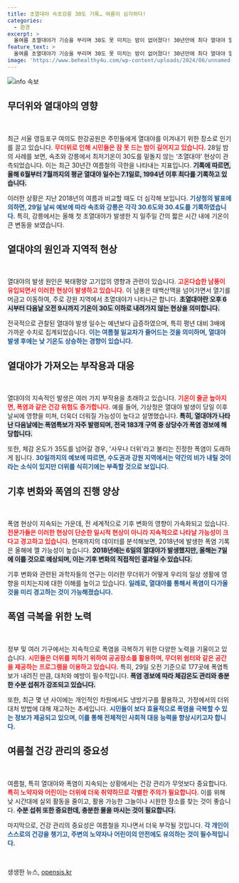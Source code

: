 ```yaml
---
title: 초열대야 속초강릉 30도 기록… 여름이 심각하다!
categories:
  - 환경
excerpt: >
  올여름 초열대야가 기승을 부리며 30도 못 미치는 밤이 없어졌다! 30년만에 최다 열대야 일수를 기록한 올해, 무더위의 기세가 꺾일 기미가 보이지 않는다. 최고 체감온도 35도 이상의 사우나 더위가 이어질 전망이다.
feature_text: >
  올여름 초열대야가 기승을 부리며 30도 못 미치는 밤이 없어졌다! 30년만에 최다 열대야 일수를 기록한 올해, 무더위의 기세가 꺾일 기미가 보이지 않는다. 최고 체감온도 35도 이상의 사우나 더위가 이어질 전망이다.
image: 'https://www.behealthy4u.com/wp-content/uploads/2024/06/unnamed-file.png'
---
```


<p><img src="https://www.behealthy4u.com/wp-content/uploads/2024/06/unnamed-file.png" alt="info 속보" /></p>

<h2 data-ke-size="size26">무더위와 열대야의 영향</h2>

<p data-ke-size="size16">&nbsp;</p>

<p>최근 서울 영등포구 여의도 한강공원은 주민들에게 열대야를 이겨내기 위한 장소로 인기를 끌고 있습니다. <b><span style="color: #ee2323;">무더위로 인해 시민들은 잠 못 드는 밤이 길어지고 있습니다.</span></b> 28일 밤의 사례를 보면, 속초와 강릉에서 최저기온이 30도를 밑돌지 않는 ‘초열대야’ 현상이 관측되었습니다. 이는 최근 30년간 여름철의 극한을 나타내는 지표입니다. <b><span style="background-color: #21538527;">기록에 따르면, 올해 6월부터 7월까지의 평균 열대야 일수는 7.1일로, 1994년 이후 최다를 기록하고 있습니다.</span></b></p>

<p>이러한 상황은 지난 2018년의 여름과 비교할 때도 더 심각해 보입니다. <b><span style="color: #1a5490;">기상청의 발표에 의하면, 29일 날씨 예보에 따라 속초와 강릉은 각각 30.6도와 30.4도를 기록하였습니다.</span></b> 특히, 강릉에서는 올해 첫 초열대야가 발생한 지 일주일 간의 짧은 시간 내에 기온이 큰 변동을 보였습니다.</p>

<h2 data-ke-size="size26">열대야의 원인과 지역적 현상</h2>

<p data-ke-size="size16">&nbsp;</p>

<p>열대야의 발생 원인은 북태평양 고기압의 영향과 관련이 있습니다. <b><span style="color: #ee2323;">고온다습한 남풍이 유입되면서 이러한 현상이 발생하고 있습니다.</span></b> 이 남풍은 태백산맥을 넘어가면서 열기를 머금고 이동하여, 주로 강원 지역에서 초열대야가 나타나곤 합니다. <b><span style="background-color: #21538527;">초열대야란 오후 6시부터 다음날 오전 9시까지 기온이 30도 이하로 내려가지 않는 현상을 의미합니다.</span></b> </p>

<p>전국적으로 관찰된 열대야 발생 일수는 예년보다 급증하였으며, 특히 평년 대비 3배에 가까운 수치로 집계되었습니다. <b><span style="color: #1a5490;">이는 여름철 일교차가 줄어드는 것을 의미하며, 열대야 발생 후에는 낮 기온도 상승하는 경향이 있습니다.</span></b></p>

<h2 data-ke-size="size26">열대야가 가져오는 부작용과 대응</h2>

<p data-ke-size="size16">&nbsp;</p>

<p>열대야의 지속적인 발생은 여러 가지 부작용을 초래하고 있습니다. <b><span style="color: #ee2323;">기온이 줄곧 높아지면, 폭염과 같은 건강 위험도 증가합니다.</span></b> 예를 들어, 기상청은 열대야 발생이 당일 이후 날씨에 영향을 미쳐, 더욱더 더워질 가능성이 높다고 설명했습니다. <b><span style="background-color: #21538527;">특히, 열대야가 나타난 다음날에는 폭염특보가 자주 발령되며, 전국 183개 구역 중 상당수가 폭염 경보에 해당합니다.</span></b></p>

<p>또한, 체감 온도가 35도를 넘어갈 경우, '사우나 더위'라고 불리는 진정한 폭염이 도래하게 됩니다. <b><span style="color: #1a5490;">30일까지의 예보에 따르면, 수도권과 강원 지역에서는 약간의 비가 내릴 것이라는 소식이 있지만 더위를 식히기에는 부족할 것으로 보입니다.</span></b></p>

<h2 data-ke-size="size26">기후 변화와 폭염의 진행 양상</h2>

<p data-ke-size="size16">&nbsp;</p>

<p>폭염 현상이 지속되는 가운데, 전 세계적으로 기후 변화의 영향이 가속화되고 있습니다. <b><span style="color: #ee2323;">전문가들은 이러한 현상이 단순한 일시적 현상이 아니라 지속적으로 나타날 가능성이 크다고 경고하고 있습니다.</span></b> 현재까지의 데이터를 분석해보면, 2018년에 발생한 폭염 기록은 올해에 깰 가능성이 높습니다. <b><span style="background-color: #21538527;">2018년에는 6일의 열대야가 발생했지만, 올해는 7일에 이를 것으로 예상되며, 이는 기후 변화의 직접적인 결과일 수 있습니다.</span></b></p>

<p>기후 변화와 관련된 과학자들의 연구는 이러한 무더위가 어떻게 우리의 일상 생활에 영향을 미치는지에 대한 이해를 높이고 있습니다. <b><span style="color: #1a5490;">일례로, 열대야를 통해서 폭염이 다가올 것을 미리 경고하는 것이 가능해졌습니다.</span></b></p>

<h2 data-ke-size="size26">폭염 극복을 위한 노력</h2>

<p data-ke-size="size16">&nbsp;</p>

<p>정부 및 여러 기구에서는 지속적으로 폭염을 극복하기 위한 다양한 노력을 기울이고 있습니다. <b><span style="color: #ee2323;">시민들은 더위를 피하기 위하여 공공장소를 활용하며, 무더위 쉼터와 같은 공간을 제공하는 프로그램을 이용하고 있습니다.</span></b> 특히, 29일 오전 기준으로 177곳에 폭염특보가 내려진 만큼, 대처와 예방이 필수적입니다. <b><span style="background-color: #21538527;">폭염 경보에 따라 체감온도 관리와 충분한 수분 섭취가 강조되고 있습니다.</span></b></p>

<p>또한, 최근 몇 년 사이에는 개인적인 차원에서도 냉방기구를 활용하고, 가정에서의 더위 대처 방법에 대해 재고하는 추세입니다. <b><span style="color: #1a5490;">시민들이 보다 효율적으로 폭염을 극복할 수 있는 정보가 제공되고 있으며, 이를 통해 전체적인 사회적 대응 능력을 향상시키고자 합니다.</span></b></p>

<h2 data-ke-size="size26">여름철 건강 관리의 중요성</h2>

<p data-ke-size="size16">&nbsp;</p>

<p>여름철, 특히 열대야와 폭염이 지속되는 상황에서는 건강 관리가 무엇보다 중요합니다. <b><span style="color: #ee2323;">특히 노약자와 어린이는 더위에 더욱 취약하므로 각별한 주의가 필요합니다.</span></b> 이를 위해 낮 시간대에 실외 활동을 줄이고, 활용 가능한 그늘이나 시원한 장소를 찾는 것이 좋습니다. <b><span style="background-color: #21538527;">수분 섭취 또한 중요한데, 충분한 물을 마시는 것이 필요합니다.</span></b></p>

<p>마지막으로, 건강 관리의 중요성은 여름철을 지나면서 더욱 부각될 것입니다. <b><span style="color: #1a5490;">각 개인이 스스로의 건강을 챙기고, 주변의 노약자나 어린이의 안전에도 유의하는 것이 필수적입니다.</span></b></p>

<p data-ke-size="size16">&nbsp;</p>
생생한 뉴스, <a href="https://opensis.kr" rel="dofollow">opensis.kr</a>


